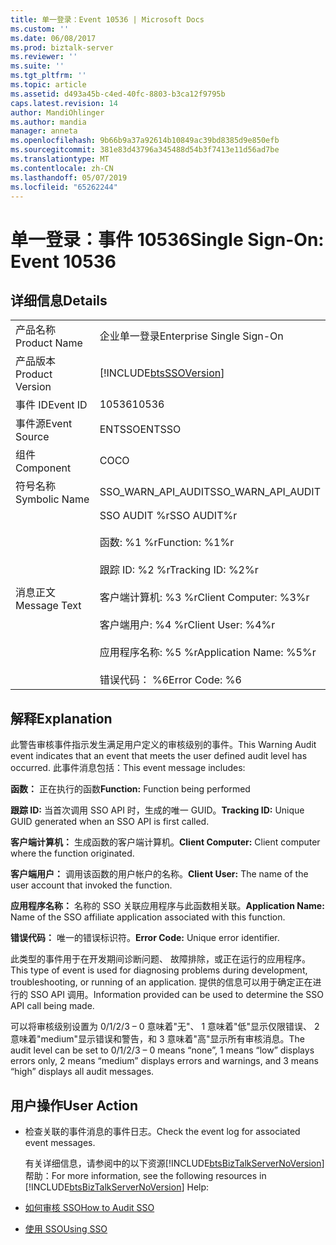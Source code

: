 ```yaml
---
title: 单一登录：Event 10536 | Microsoft Docs
ms.custom: ''
ms.date: 06/08/2017
ms.prod: biztalk-server
ms.reviewer: ''
ms.suite: ''
ms.tgt_pltfrm: ''
ms.topic: article
ms.assetid: d493a45b-c4ed-40fc-8803-b3ca12f9795b
caps.latest.revision: 14
author: MandiOhlinger
ms.author: mandia
manager: anneta
ms.openlocfilehash: 9b66b9a37a92614b10849ac39bd8385d9e850efb
ms.sourcegitcommit: 381e83d43796a345488d54b3f7413e11d56ad7be
ms.translationtype: MT
ms.contentlocale: zh-CN
ms.lasthandoff: 05/07/2019
ms.locfileid: "65262244"
---
```

# <a name="single-sign-on-event-10536"></a><span data-ttu-id="cbb5a-102">单一登录：事件 10536</span><span class="sxs-lookup"><span data-stu-id="cbb5a-102">Single Sign-On: Event 10536</span></span>
## <a name="details"></a><span data-ttu-id="cbb5a-103">详细信息</span><span class="sxs-lookup"><span data-stu-id="cbb5a-103">Details</span></span>  

|                 |                                                                                                                                                                                                    |
|-----------------|----------------------------------------------------------------------------------------------------------------------------------------------------------------------------------------------------|
|  <span data-ttu-id="cbb5a-104">产品名称</span><span class="sxs-lookup"><span data-stu-id="cbb5a-104">Product Name</span></span>   |                                                                                     <span data-ttu-id="cbb5a-105">企业单一登录</span><span class="sxs-lookup"><span data-stu-id="cbb5a-105">Enterprise Single Sign-On</span></span>                                                                                      |
| <span data-ttu-id="cbb5a-106">产品版本</span><span class="sxs-lookup"><span data-stu-id="cbb5a-106">Product Version</span></span> |                                                                     [!INCLUDE[btsSSOVersion](../includes/btsssoversion-md.md)]                                                                     |
|    <span data-ttu-id="cbb5a-107">事件 ID</span><span class="sxs-lookup"><span data-stu-id="cbb5a-107">Event ID</span></span>     |                                                                                               <span data-ttu-id="cbb5a-108">10536</span><span class="sxs-lookup"><span data-stu-id="cbb5a-108">10536</span></span>                                                                                                |
|  <span data-ttu-id="cbb5a-109">事件源</span><span class="sxs-lookup"><span data-stu-id="cbb5a-109">Event Source</span></span>   |                                                                                               <span data-ttu-id="cbb5a-110">ENTSSO</span><span class="sxs-lookup"><span data-stu-id="cbb5a-110">ENTSSO</span></span>                                                                                               |
|    <span data-ttu-id="cbb5a-111">组件</span><span class="sxs-lookup"><span data-stu-id="cbb5a-111">Component</span></span>    |                                                                                                 <span data-ttu-id="cbb5a-112">CO</span><span class="sxs-lookup"><span data-stu-id="cbb5a-112">CO</span></span>                                                                                                 |
|  <span data-ttu-id="cbb5a-113">符号名称</span><span class="sxs-lookup"><span data-stu-id="cbb5a-113">Symbolic Name</span></span>  |                                                                                         <span data-ttu-id="cbb5a-114">SSO_WARN_API_AUDIT</span><span class="sxs-lookup"><span data-stu-id="cbb5a-114">SSO_WARN_API_AUDIT</span></span>                                                                                         |
|  <span data-ttu-id="cbb5a-115">消息正文</span><span class="sxs-lookup"><span data-stu-id="cbb5a-115">Message Text</span></span>   | <span data-ttu-id="cbb5a-116">SSO AUDIT %r</span><span class="sxs-lookup"><span data-stu-id="cbb5a-116">SSO AUDIT%r</span></span><br /><br /> <span data-ttu-id="cbb5a-117">函数: %1 %r</span><span class="sxs-lookup"><span data-stu-id="cbb5a-117">Function: %1%r</span></span><br /><br /> <span data-ttu-id="cbb5a-118">跟踪 ID: %2 %r</span><span class="sxs-lookup"><span data-stu-id="cbb5a-118">Tracking ID: %2%r</span></span><br /><br /> <span data-ttu-id="cbb5a-119">客户端计算机: %3 %r</span><span class="sxs-lookup"><span data-stu-id="cbb5a-119">Client Computer: %3%r</span></span><br /><br /> <span data-ttu-id="cbb5a-120">客户端用户: %4 %r</span><span class="sxs-lookup"><span data-stu-id="cbb5a-120">Client User: %4%r</span></span><br /><br /> <span data-ttu-id="cbb5a-121">应用程序名称: %5 %r</span><span class="sxs-lookup"><span data-stu-id="cbb5a-121">Application Name: %5%r</span></span><br /><br /> <span data-ttu-id="cbb5a-122">错误代码： %6</span><span class="sxs-lookup"><span data-stu-id="cbb5a-122">Error Code: %6</span></span> |

## <a name="explanation"></a><span data-ttu-id="cbb5a-123">解释</span><span class="sxs-lookup"><span data-stu-id="cbb5a-123">Explanation</span></span>  
 <span data-ttu-id="cbb5a-124">此警告审核事件指示发生满足用户定义的审核级别的事件。</span><span class="sxs-lookup"><span data-stu-id="cbb5a-124">This Warning Audit event indicates that an event that meets the user defined audit level has occurred.</span></span> <span data-ttu-id="cbb5a-125">此事件消息包括：</span><span class="sxs-lookup"><span data-stu-id="cbb5a-125">This event message includes:</span></span>  

 <span data-ttu-id="cbb5a-126">**函数：** 正在执行的函数</span><span class="sxs-lookup"><span data-stu-id="cbb5a-126">**Function:** Function being performed</span></span>  

 <span data-ttu-id="cbb5a-127">**跟踪 ID:** 当首次调用 SSO API 时，生成的唯一 GUID。</span><span class="sxs-lookup"><span data-stu-id="cbb5a-127">**Tracking ID:** Unique GUID generated when an SSO API is first called.</span></span>  

 <span data-ttu-id="cbb5a-128">**客户端计算机：** 生成函数的客户端计算机。</span><span class="sxs-lookup"><span data-stu-id="cbb5a-128">**Client Computer:** Client computer where the function originated.</span></span>  

 <span data-ttu-id="cbb5a-129">**客户端用户：** 调用该函数的用户帐户的名称。</span><span class="sxs-lookup"><span data-stu-id="cbb5a-129">**Client User:** The name of the user account that invoked the function.</span></span>  

 <span data-ttu-id="cbb5a-130">**应用程序名称：** 名称的 SSO 关联应用程序与此函数相关联。</span><span class="sxs-lookup"><span data-stu-id="cbb5a-130">**Application Name:** Name of the SSO affiliate application associated with this function.</span></span>  

 <span data-ttu-id="cbb5a-131">**错误代码：** 唯一的错误标识符。</span><span class="sxs-lookup"><span data-stu-id="cbb5a-131">**Error Code:** Unique error identifier.</span></span>  

 <span data-ttu-id="cbb5a-132">此类型的事件用于在开发期间诊断问题、 故障排除，或正在运行的应用程序。</span><span class="sxs-lookup"><span data-stu-id="cbb5a-132">This type of event is used for diagnosing problems during development, troubleshooting, or running of an application.</span></span> <span data-ttu-id="cbb5a-133">提供的信息可以用于确定正在进行的 SSO API 调用。</span><span class="sxs-lookup"><span data-stu-id="cbb5a-133">Information provided can be used to determine the SSO API call being made.</span></span>  

 <span data-ttu-id="cbb5a-134">可以将审核级别设置为 0/1/2/3 – 0 意味着"无"、 1 意味着"低"显示仅限错误、 2 意味着"medium"显示错误和警告，和 3 意味着"高"显示所有审核消息。</span><span class="sxs-lookup"><span data-stu-id="cbb5a-134">The audit level can be set to 0/1/2/3 – 0 means “none”, 1 means “low” displays errors only, 2 means “medium” displays errors and warnings, and 3 means “high” displays all audit messages.</span></span>  

## <a name="user-action"></a><span data-ttu-id="cbb5a-135">用户操作</span><span class="sxs-lookup"><span data-stu-id="cbb5a-135">User Action</span></span>  

- <span data-ttu-id="cbb5a-136">检查关联的事件消息的事件日志。</span><span class="sxs-lookup"><span data-stu-id="cbb5a-136">Check the event log for associated event messages.</span></span>  

  <span data-ttu-id="cbb5a-137">有关详细信息，请参阅中的以下资源[!INCLUDE[btsBizTalkServerNoVersion](../includes/btsbiztalkservernoversion-md.md)]帮助：</span><span class="sxs-lookup"><span data-stu-id="cbb5a-137">For more information, see the following resources in [!INCLUDE[btsBizTalkServerNoVersion](../includes/btsbiztalkservernoversion-md.md)] Help:</span></span>  

- [<span data-ttu-id="cbb5a-138">如何审核 SSO</span><span class="sxs-lookup"><span data-stu-id="cbb5a-138">How to Audit SSO</span></span>](../core/how-to-audit-sso.md)  

- [<span data-ttu-id="cbb5a-139">使用 SSO</span><span class="sxs-lookup"><span data-stu-id="cbb5a-139">Using SSO</span></span>](../core/using-sso.md)
